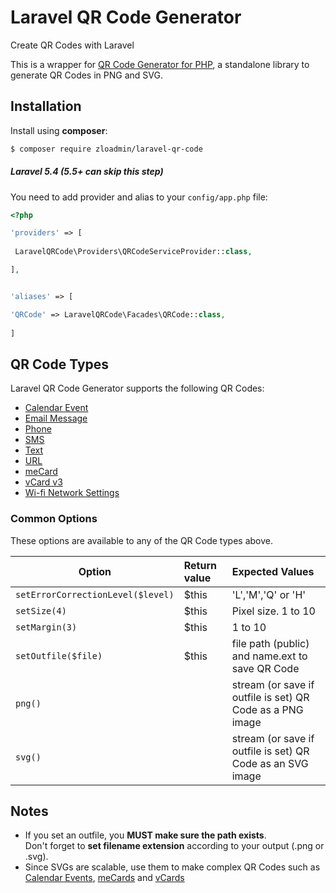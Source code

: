 # Laravel QR Code Generator

Create QR Codes with Laravel

This is a wrapper for [QR Code Generator for PHP](https://zloadmin.github.io/qr-code), a standalone library to generate QR Codes in PNG and SVG.

## Installation

Install using **composer**:

```bash
$ composer require zloadmin/laravel-qr-code
```
##### Laravel 5.4 (5.5+ can skip this step)

You need to add provider and alias to your `config/app.php` file:
 
```php
<?php

'providers' => [     
   
 LaravelQRCode\Providers\QRCodeServiceProvider::class,     

],


'aliases' => [

'QRCode' => LaravelQRCode\Facades\QRCode::class,     
   
] 
```
## <a id='code-types'></a>QR Code Types

Laravel QR Code Generator supports the following QR Codes:

- [Calendar Event](calendar.md)  
- [Email Message](email.md)  
- [Phone](phone.md)
- [SMS](sms.md)
- [Text](text.md)
- [URL](url.md)
- [meCard](me-card.md)
- [vCard v3](v-card.md)
- [Wi-fi Network Settings](wi-fi.md)

### Common Options

These options are available to any of the QR Code types above.

Option | Return value | Expected Values
-------|:-------------|:---------------
`setErrorCorrectionLevel($level)`|$this|'L','M','Q' or 'H'
`setSize(4)`|$this| Pixel size. 1 to 10
`setMargin(3)`|$this| 1 to 10
`setOutfile($file)`|$this|file path (public) and name.ext to save QR Code
`png()`| |stream (or save if outfile is set) QR Code as a PNG image
`svg()`| |stream (or save if outfile is set) QR Code as an SVG image

## Notes

- If you set an outfile, you **MUST make sure the path exists**.  
Don't forget to **set filename extension** according to your output (.png or .svg).
- Since SVGs are scalable, use them to make complex QR Codes such as [Calendar Events](calendar.md), [meCards](me-card.md) and [vCards](v-card.md)